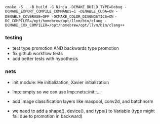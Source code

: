 `cmake -S . -B build -G Ninja -DCMAKE_BUILD_TYPE=Debug -DCMAKE_EXPORT_COMPILE_COMMANDS=1 -DENABLE_CUDA=ON -DENABLE_COVERAGE=OFF -DCMAKE_COLOR_DIAGNOSTICS=ON`
`-DC_COMPILER=/opt/homebrew/opt/llvm/bin/clang -DCMAKE_CXX_COMPILER=/opt/homebrew/opt/llvm/bin/clang++`

### testing 
- test type promotion AND backwards type promotion
- fix github workflow tests
- add better tests with hypothesis

### nets
- init module: He initialization, Xavier initialization
- lmp::empty so we can use lmp::nets::init::...

- add image classification layers like maxpool, conv2d, and batchnorm
- we need to add a shape(), device(), and type() to Variable (type might fail due to promotion in backward)